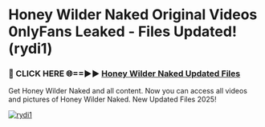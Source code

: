 # Honey Wilder Naked Original Videos 0nlyFans Leaked - Files Updated! (rydi1)

<h3>🔴 CLICK HERE 🌐==►► <a href="https://tinyurl.com/yckcrads" rel="nofollow">Honey Wilder Naked Updated Files</a></h3>

Get Honey Wilder Naked and all content. Now you can access all videos and pictures of Honey Wilder Naked. New Updated Files 2025!

[![rydi1](https://i.imgur.com/hpKpOFt.gif)](https://tinyurl.com/yckcrads)
